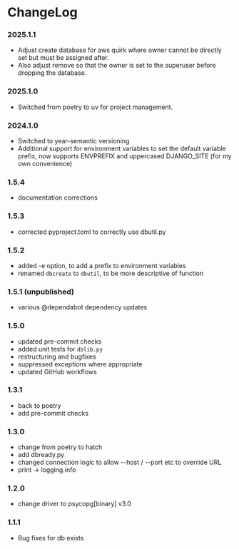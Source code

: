 # ChangeLog

### 2025.1.1

- Adjust create database for aws quirk where owner cannot be directly set but must be assigned after.
- Also adjust remove so that the owner is set to the superuser before dropping the database.

### 2025.1.0

- Switched from poetry to uv for project management.

### 2024.1.0
- Switched to year-semantic versioning
- Additional support for environment variables to set the default variable prefix, now supports ENVPREFIX and uppercased DJANGO_SITE (for my own convenience)

### 1.5.4
- documentation corrections

### 1.5.3
- corrected pyproject.toml to correctly use dbutil.py

### 1.5.2
- added -e <PREFIX> option, to add a prefix to environment variables
- renamed `dbcreate` to `dbutil`, to be more descriptive of function

### 1.5.1 (unpublished)
- various @dependabot dependency updates

### 1.5.0
- updated pre-commit checks
- added unit tests for `dblib.py`
- restructuring and bugfixes
- suppressed exceptions where appropriate
- updated GitHub workflows

### 1.3.1
- back to poetry
- add pre-commit checks

### 1.3.0
- change from poetry to hatch
- add dbready.py
- changed connection logic to allow --host / --port etc to override URL
- print -> logging.info

### 1.2.0
- change driver to psycopg[binary] v3.0

### 1.1.1
- Bug fixes for db exists
